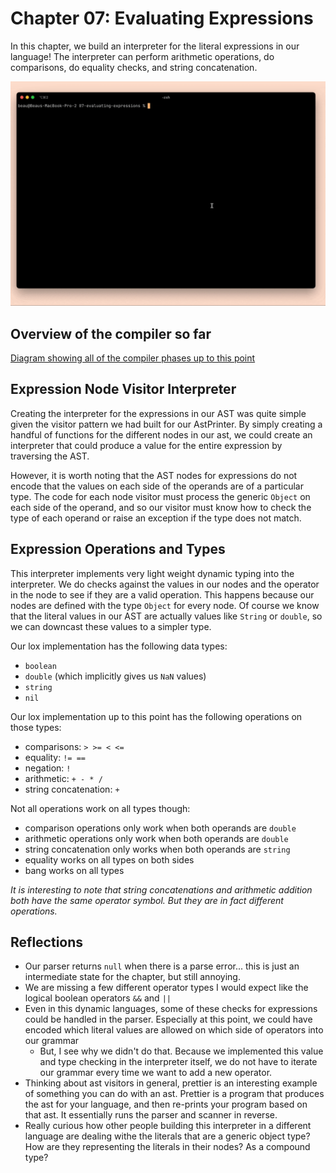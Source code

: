 # Chapter 07: Evaluating Expressions
In this chapter, we build an interpreter for the literal expressions in our language! The interpreter can perform arithmetic operations, do comparisons, do equality checks, and string concatenation.

![demo gif showing the evaluation of expressions](../demo_gifs/07-expression-evaluation.gif)

## Overview of the compiler so far
[Diagram showing all of the compiler phases up to this point](../demo_gifs/07-diagram-overview.png)

## Expression Node Visitor Interpreter
Creating the interpreter for the expressions in our AST was quite simple given the visitor pattern we had built for our AstPrinter. By simply creating a handful of functions for the different nodes in our ast, we could create an interpreter that could produce a value for the entire expression by traversing the AST.

However, it is worth noting that the AST nodes for expressions do not encode that the values on each side of the operands are of a particular type. The code for each node visitor must process the generic `Object` on each side of the operand, and so our visitor must know how to check the type of each operand or raise an exception if the type does not match.

## Expression Operations and Types
This interpreter implements very light weight dynamic typing into the interpreter. We do checks against the values in our nodes and the operator in the node to see if they are a valid operation. This happens because our nodes are defined with the type `Object` for every node. Of course we know that the literal values in our AST are actually values like `String` or `double`, so we can downcast these values to a simpler type.

Our lox implementation has the following data types:
- `boolean`
- `double` (which implicitly gives us `NaN` values)
- `string`
- `nil`


Our lox implementation up to this point has the following operations on those types:
  - comparisons: `> >= < <=`
  - equality: `!= ==`
  - negation: `!`
  - arithmetic: `+ - * /`
  - string concatenation: `+`

Not all operations work on all types though:
  - comparison operations only work when both operands are `double`
  - arithmetic operations only work when both operands are `double`
  - string concatenation only works when both operands are `string`
  - equality works on all types on both sides
  - bang works on all types

_It is interesting to note that string concatenations and arithmetic addition both have the same operator symbol. But they are in fact different operations._

## Reflections
- Our parser returns `null` when there is a parse error... this is just an intermediate state for the chapter, but still annoying.
- We are missing a few different operator types I would expect like the logical boolean operators `&&` and `||`
- Even in this dynamic languages, some of these checks for expressions could be handled in the parser. Especially at this point, we could have encoded which literal values are allowed on which side of operators into our grammar
  - But, I see why we didn't do that. Because we implemented this value and type checking in the interpreter itself, we do not have to iterate our grammar every time we want to add a new operator.
- Thinking about ast visitors in general, prettier is an interesting example of something you can do with an ast. Prettier is a program that produces the ast for your language, and then re-prints your program based on that ast. It essentially runs the parser and scanner in reverse.
- Really curious how other people building this interpreter in a different language are dealing withe the literals that are a generic object type? How are they representing the literals in their nodes? As a compound type?